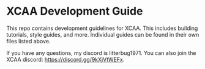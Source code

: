 # XCAA Development Guide
This repo contains development guidelines for XCAA. This includes building tutorials, style guides, and more. Individual guides can be found in their own files listed above.

If you have any questions, my discord is litterbug1971. You can also join the XCAA discord: https://discord.gg/9kXjVtWEFx.

